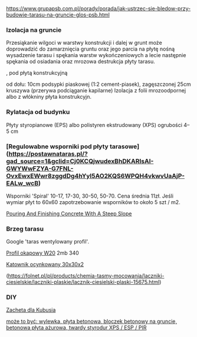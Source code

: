https://www.grupapsb.com.pl/porady/porada/jak-ustrzec-sie-bledow-przy-budowie-tarasu-na-gruncie-glos-psb.html

### Izolacja na gruncie
Przesiąkanie wilgoci w warstwy konstrukcji i dalej w grunt może doprowadzić do zamarznięcia gruntu oraz jego parcia na płytę nośną wysadzenie tarasu i spękania warstw wykończeniowych a lecie następnie spękania od osiadania oraz mrozowa destrukcja płyty tarasu.

, pod płytą konstrukcyjną

od dołu:
10cm podsypki piaskowej (1:2 cement-piasek), zagęszczonej
25cm kruszywa (przerywa podciąganie kapilarne)
Izolacja z folii mrozoodpornej albo z włókniny
płyta konstrukcyjn.

### Rylatacja od budynku

Płyty styropianowe (EPS) albo polistyren ekstrudowany (XPS) ogrubości 4–5 cm


### [Regulowabne wsporniki pod płyty tarasowe] (https://postawnataras.pl/?gad_source=1&gclid=Cj0KCQjwudexBhDKARIsAI-GWYWwFZYA-G7FNL-OvxEwxEWwr8zggdDg4hYyl5AO2KQS6WPQH4vkwvUaAjP-EALw_wcB)

Wsporniki 'Spiral' 10-17, 17-30, 30-50, 50-70. Cena średnia 11zł. Jeśli wymiar płyt to 60x60 zapotrzebowanie wsporników to około 5 szt / m2.


[Pouring And Finishing Concrete With A Steep Slope](https://www.youtube.com/watch?v=gfU4nNIoajM)


### Brzeg tarasu

Google 'taras wentylowany profil'.

[Profil okapowy W20](https://sklep.cbl.pl/sklep/profil-okapowy-w20-dlugosc-2mb-grafit/) 2mb 340

[Katownik ocynkowany 30x30x2](https://ulamex.com.pl/katowniki-ze-scianka-2mm)

(https://folnet.pl/pl/products/chemia-tasmy-mocowania/laczniki-ciesielskie/laczniki-plaskie/lacznik-ciesielski-plaski-15675.html)

### DIY

[Zacheta dla Kubusia](https://www.youtube.com/watch?v=mVOKGEqSBIk)

[może to być:  wylewka, płyta betonowa, bloczek betonowy na gruncie, betonowa płyta ażurowa, twardy styrodur XPS / ESP / PIR](https://ddgro.eu/blog/montaz-plyt-tarasowych-na-podstawkach/)